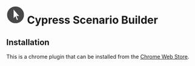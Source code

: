 ![Logo](images/icon-48.png) Cypress Scenario Builder
===

Installation
---
This is a chrome plugin that can be installed from the [Chrome Web Store](https://chrome.google.com/webstore/search/cypress+scenario+builder).
